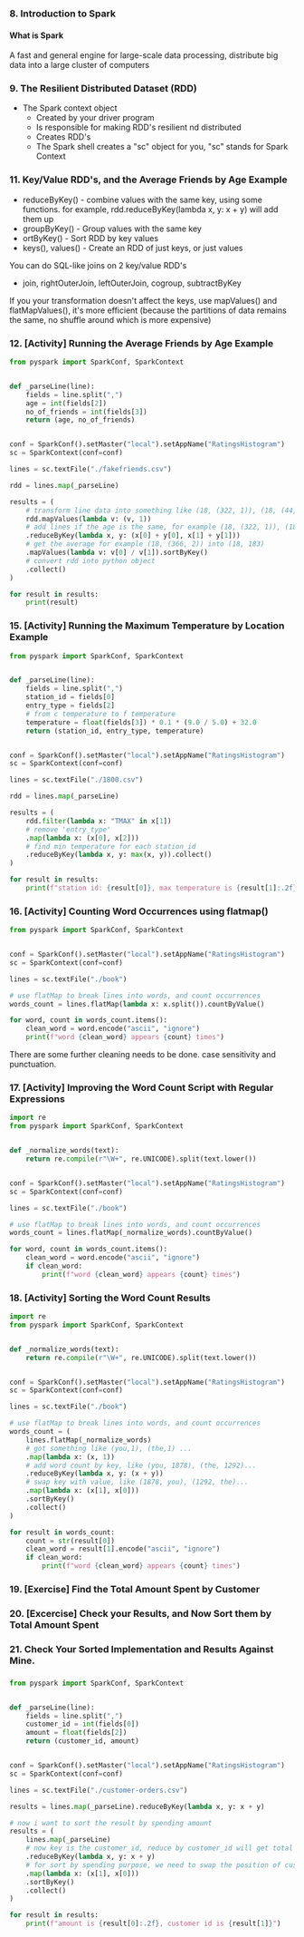 ### 8. Introduction to Spark

#### What is Spark

A fast and general engine for large-scale data processing, distribute big data into a large cluster of computers

### 9. The Resilient Distributed Dataset (RDD)

- The Spark context object
  - Created by your driver program
  - Is responsible for making RDD's resilient nd distributed
  - Creates RDD's
  - The Spark shell creates a "sc" object for you, "sc" stands for Spark Context

### 11. Key/Value RDD's, and the Average Friends by Age Example

- reduceByKey() - combine values with the same key, using some functions. for example, rdd.reduceByKey(lambda x, y: x + y) will add them up
- groupByKey() - Group values with the same key
- ortByKey() - Sort RDD by key values
- keys(), values() - Create an RDD of just keys, or just values

You can do SQL-like joins on 2 key/value RDD's

- join, rightOuterJoin, leftOuterJoin, cogroup, subtractByKey

If you your transformation doesn't affect the keys, use mapValues() and flatMapValues(), it's more efficient (because the partitions of data remains the same, no shuffle around which is more expensive)

### 12. [Activity] Running the Average Friends by Age Example

```py
from pyspark import SparkConf, SparkContext


def _parseLine(line):
    fields = line.split(",")
    age = int(fields[2])
    no_of_friends = int(fields[3])
    return (age, no_of_friends)


conf = SparkConf().setMaster("local").setAppName("RatingsHistogram")
sc = SparkContext(conf=conf)

lines = sc.textFile("./fakefriends.csv")

rdd = lines.map(_parseLine)

results = (
    # transform line data into something like (18, (322, 1)), (18, (44, 1))........
    rdd.mapValues(lambda v: (v, 1))
    # add lines if the age is the same, for example (18, (322, 1)), (18, (44, 1)) into (18, (366, 2))
    .reduceByKey(lambda x, y: (x[0] + y[0], x[1] + y[1]))
    # get the average for example (18, (366, 2)) into (18, 183)
    .mapValues(lambda v: v[0] / v[1]).sortByKey()
    # convert rdd into python object
    .collect()
)

for result in results:
    print(result)

```

### 15. [Activity] Running the Maximum Temperature by Location Example

```py
from pyspark import SparkConf, SparkContext


def _parseLine(line):
    fields = line.split(",")
    station_id = fields[0]
    entry_type = fields[2]
    # from c temperature to f temperature
    temperature = float(fields[3]) * 0.1 * (9.0 / 5.0) + 32.0
    return (station_id, entry_type, temperature)


conf = SparkConf().setMaster("local").setAppName("RatingsHistogram")
sc = SparkContext(conf=conf)

lines = sc.textFile("./1800.csv")

rdd = lines.map(_parseLine)

results = (
    rdd.filter(lambda x: "TMAX" in x[1])
    # remove 'entry_type'
    .map(lambda x: (x[0], x[2]))
    # find min temperature for each station_id
    .reduceByKey(lambda x, y: max(x, y)).collect()
)

for result in results:
    print(f"station id: {result[0]}, max temperature is {result[1]:.2f}")

```

### 16. [Activity] Counting Word Occurrences using flatmap()

```py
from pyspark import SparkConf, SparkContext


conf = SparkConf().setMaster("local").setAppName("RatingsHistogram")
sc = SparkContext(conf=conf)

lines = sc.textFile("./book")

# use flatMap to break lines into words, and count occurrences
words_count = lines.flatMap(lambda x: x.split()).countByValue()

for word, count in words_count.items():
    clean_word = word.encode("ascii", "ignore")
    print(f"word {clean_word} appears {count} times")

```

There are some further cleaning needs to be done. case sensitivity and punctuation.

### 17. [Activity] Improving the Word Count Script with Regular Expressions

```py
import re
from pyspark import SparkConf, SparkContext


def _normalize_words(text):
    return re.compile(r"\W+", re.UNICODE).split(text.lower())


conf = SparkConf().setMaster("local").setAppName("RatingsHistogram")
sc = SparkContext(conf=conf)

lines = sc.textFile("./book")

# use flatMap to break lines into words, and count occurrences
words_count = lines.flatMap(_normalize_words).countByValue()

for word, count in words_count.items():
    clean_word = word.encode("ascii", "ignore")
    if clean_word:
        print(f"word {clean_word} appears {count} times")

```

### 18. [Activity] Sorting the Word Count Results

```py
import re
from pyspark import SparkConf, SparkContext


def _normalize_words(text):
    return re.compile(r"\W+", re.UNICODE).split(text.lower())


conf = SparkConf().setMaster("local").setAppName("RatingsHistogram")
sc = SparkContext(conf=conf)

lines = sc.textFile("./book")

# use flatMap to break lines into words, and count occurrences
words_count = (
    lines.flatMap(_normalize_words)
    # got something like (you,1), (the,1) ...
    .map(lambda x: (x, 1))
    # add word count by key, like (you, 1878), (the, 1292)...
    .reduceByKey(lambda x, y: (x + y))
    # swap key with value, like (1878, you), (1292, the)...
    .map(lambda x: (x[1], x[0]))
    .sortByKey()
    .collect()
)

for result in words_count:
    count = str(result[0])
    clean_word = result[1].encode("ascii", "ignore")
    if clean_word:
        print(f"word {clean_word} appears {count} times")

```

### 19. [Exercise] Find the Total Amount Spent by Customer

### 20. [Excercise] Check your Results, and Now Sort them by Total Amount Spent

### 21. Check Your Sorted Implementation and Results Against Mine.

###

```py
from pyspark import SparkConf, SparkContext


def _parseLine(line):
    fields = line.split(",")
    customer_id = int(fields[0])
    amount = float(fields[2])
    return (customer_id, amount)


conf = SparkConf().setMaster("local").setAppName("RatingsHistogram")
sc = SparkContext(conf=conf)

lines = sc.textFile("./customer-orders.csv")

results = lines.map(_parseLine).reduceByKey(lambda x, y: x + y)

# now i want to sort the result by spending amount
results = (
    lines.map(_parseLine)
    # now key is the customer_id, reduce by customer_id will get total spending per customer_id
    .reduceByKey(lambda x, y: x + y)
    # for sort by spending purpose, we need to swap the position of customer_id and total spending amount
    .map(lambda x: (x[1], x[0]))
    .sortByKey()
    .collect()
)

for result in results:
    print(f"amount is {result[0]:.2f}, customer id is {result[1]}")

```
